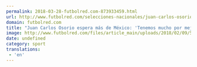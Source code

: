 ```yaml
---
permalink: 2018-03-28-futbolred.com-873933459.html
url: http://www.futbolred.com/selecciones-nacionales/juan-carlos-osorio-lamento-lesiones-y-derrota-en-amistoso-contra-croacia-82819
domain: futbolred.com
title: "Juan Carlos Osorio espera más de México: 'Tenemos mucho por mejorar'"
image: http://www.futbolred.com/files/article_main/uploads/2018/02/09/5a7e4bf5a78d5.jpeg
date: undefined
category: sport
translations: 
 - 'en'
---
```


